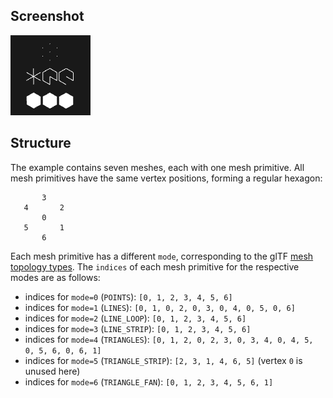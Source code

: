## Screenshot

![screenshot](screenshot/screenshot.png)

## Structure

The example contains seven meshes, each with one mesh primitive. All mesh primitives have the same vertex positions, forming a regular hexagon:
```
       3
   4       2
       0   
   5       1
       6
```

Each mesh primitive has a different `mode`, corresponding to the glTF [mesh topology types](https://registry.khronos.org/glTF/specs/2.0/glTF-2.0.html#meshes-overview). The `indices` of each mesh primitive for the respective modes are as follows:

- indices for `mode=0` (`POINTS`): `[0, 1, 2, 3, 4, 5, 6]`
- indices for `mode=1` (`LINES`): `[0, 1, 0, 2, 0, 3, 0, 4, 0, 5, 0, 6]`
- indices for `mode=2` (`LINE_LOOP`): `[0, 1, 2, 3, 4, 5, 6]`
- indices for `mode=3` (`LINE_STRIP`): `[0, 1, 2, 3, 4, 5, 6]`
- indices for `mode=4` (`TRIANGLES`): `[0, 1, 2, 0, 2, 3, 0, 3, 4, 0, 4, 5, 0, 5, 6, 0, 6, 1]`
- indices for `mode=5` (`TRIANGLE_STRIP`): `[2, 3, 1, 4, 6, 5]` (vertex `0` is unused here)
- indices for `mode=6` (`TRIANGLE_FAN`): `[0, 1, 2, 3, 4, 5, 6, 1]`
